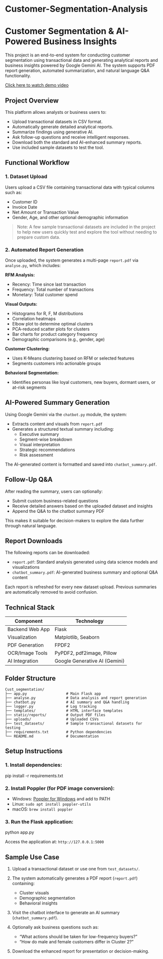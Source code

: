 # Customer-Segmentation-Analysis

# Customer Segmentation & AI-Powered Business Insights

This project is an end-to-end system for conducting customer segmentation using transactional data and generating analytical reports and business insights powered by Google Gemini AI. The system supports PDF report generation, automated summarization, and natural language Q&A functionality.

[Click here to watch demo video](https://drive.google.com/file/d/1JgmYVtG43oeIy0nJablAso2rkaKxR33W/view?usp=sharing)

## Project Overview

This platform allows analysts or business users to:
- Upload transactional datasets in CSV format.
- Automatically generate detailed analytical reports.
- Summarize findings using generative AI.
- Ask follow-up questions and receive intelligent responses.
- Download both the standard and AI-enhanced summary reports.
- Use included sample datasets to test the tool.

## Functional Workflow

### 1. Dataset Upload
Users upload a CSV file containing transactional data with typical columns such as:
- Customer ID
- Invoice Date
- Net Amount or Transaction Value
- Gender, Age, and other optional demographic information

> Note: A few sample transactional datasets are included in the project to help new users quickly test and explore the tool without needing to prepare custom data.

### 2. Automated Report Generation
Once uploaded, the system generates a multi-page `report.pdf` via `analyse.py`, which includes:

**RFM Analysis:**
- Recency: Time since last transaction
- Frequency: Total number of transactions
- Monetary: Total customer spend

**Visual Outputs:**
- Histograms for R, F, M distributions
- Correlation heatmaps
- Elbow plot to determine optimal clusters
- PCA-reduced scatter plots for clusters
- Bar charts for product category frequency
- Demographic comparisons (e.g., gender, age)

**Customer Clustering:**
- Uses K-Means clustering based on RFM or selected features
- Segments customers into actionable groups

**Behavioral Segmentation:**
- Identifies personas like loyal customers, new buyers, dormant users, or at-risk segments

## AI-Powered Summary Generation

Using Google Gemini via the `chatbot.py` module, the system:
- Extracts content and visuals from `report.pdf`
- Generates a structured textual summary including:
  - Executive summary
  - Segment-wise breakdown
  - Visual interpretation
  - Strategic recommendations
  - Risk assessment

The AI-generated content is formatted and saved into `chatbot_summary.pdf`.

## Follow-Up Q&A

After reading the summary, users can optionally:
- Submit custom business-related questions
- Receive detailed answers based on the uploaded dataset and insights
- Append the Q&A to the chatbot summary PDF

This makes it suitable for decision-makers to explore the data further through natural language.

## Report Downloads

The following reports can be downloaded:
- `report.pdf`: Standard analysis generated using data science models and visualizations
- `chatbot_summary.pdf`: AI-generated business summary and optional Q&A content

Each report is refreshed for every new dataset upload. Previous summaries are automatically removed to avoid confusion.

## Technical Stack

|    Component     |         Technology            |
|------------------|-------------------------------|
| Backend Web App  | Flask                         |
| Visualization    | Matplotlib, Seaborn           |
| PDF Generation   | FPDF2                         |
| OCR/Image Tools  | PyPDF2, pdf2image, Pillow     |
| AI Integration   | Google Generative AI (Gemini) |

## Folder Structure

```
Cust_segmentation/
├── app.py                  # Main Flask app
├── analyse.py              # Data analysis and report generation
├── chatbot.py              # AI summary and Q&A handling
├── logger.py               # Log tracking
├── templates/              # HTML interface templates
├── static/reports/         # Output PDF files
├── uploads/                # Uploaded CSVs
├── test_datasets/          # Sample transactional datasets for testing
├── requirements.txt        # Python dependencies
└── README.md               # Documentation
```

## Setup Instructions

### 1. Install dependencies:
pip install -r requirements.txt

### 2. Install Poppler (for PDF image conversion):
- Windows: [Poppler for Windows](http://blog.alivate.com.au/poppler-windows/) and add to PATH
- Linux: `sudo apt install poppler-utils`
- macOS: `brew install poppler`

### 3. Run the Flask application:
python app.py

Access the application at: `http://127.0.0.1:5000`

## Sample Use Case

1. Upload a transactional dataset or use one from `test_datasets/`.
2. The system automatically generates a PDF report (`report.pdf`) containing:
   - Cluster visuals
   - Demographic segmentation
   - Behavioral insights

3. Visit the chatbot interface to generate an AI summary (`chatbot_summary.pdf`).
4. Optionally ask business questions such as:
   - “What actions should be taken for low-frequency buyers?”
   - “How do male and female customers differ in Cluster 2?”
5. Download the enhanced report for presentation or decision-making.
